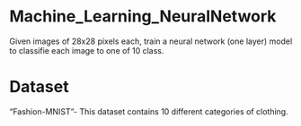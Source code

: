 # Machine_Learning_NeuralNetwork
Given images of 28x28 pixels each, train a neural network (one layer) model to classifie each image to one of 10 class.

# Dataset
“Fashion-MNIST”- This dataset contains 10 different categories of clothing.
